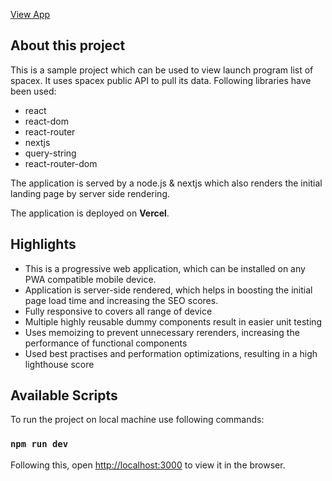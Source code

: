[View App](https://spacex-ten.vercel.app//)

## About this project

This is a sample project which can be used to view launch program list of spacex. It uses spacex public API to pull its data.
Following libraries have been used:

- react
- react-dom
- react-router
- nextjs
- query-string
- react-router-dom

The application is served by a node.js & nextjs which also renders the initial landing page by server side rendering.

The application is deployed on **Vercel**.

## Highlights

- This is a progressive web application, which can be installed on any PWA compatible mobile device.
- Application is server-side rendered, which helps in boosting the initial page load time and increasing the SEO scores.
- Fully responsive to covers all range of device
- Multiple highly reusable dummy components result in easier unit testing
- Uses memoizing to prevent unnecessary rerenders, increasing the performance of functional components
- Used best practises and performation optimizations, resulting in a high lighthouse score

## Available Scripts

To run the project on local machine use following commands:

### `npm run dev`

Following this, open [http://localhost:3000](http://localhost:3000) to view it in the browser.
